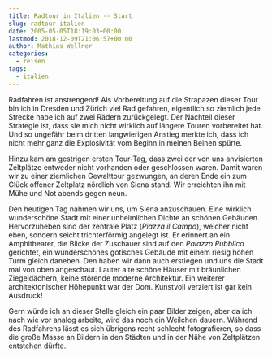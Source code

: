 ```yaml
---
title: Radtour in Italien -- Start
slug: radtour-italien
date: 2005-05-05T18:19:03+00:00
lastmod: 2018-12-09T21:06:57+00:00
author: Mathias Wellner
categories:
  - reisen
tags:
  - italien
---
```

Radfahren ist anstrengend! Als Vorbereitung auf die Strapazen dieser Tour bin ich in Dresden und Zürich viel Rad gefahren, eigentlich so ziemlich jede Strecke habe ich auf zwei Rädern zurückgelegt. Der Nachteil dieser Strategie ist, dass sie mich nicht wirklich auf längere Touren vorbereitet hat. Und so ungefähr beim dritten langwierigen Anstieg merkte ich, dass ich nicht mehr ganz die Explosivität vom Beginn in meinen Beinen spürte. 
<!--more-->

Hinzu kam am gestrigen ersten Tour-Tag, dass zwei der von uns anvisierten Zeltplätze entweder nicht vorhanden oder geschlossen waren. Damit waren wir zu einer ziemlichen Gewalttour gezwungen, an deren Ende ein zum Glück offener Zeltplatz nördlich von Siena stand. Wir erreichten ihn mit Mühe und Not abends gegen neun. 

Den heutigen Tag nahmen wir uns, um Siena anzuschauen. Eine wirklich wunderschöne Stadt mit einer unheimlichen Dichte an schönen Gebäuden. Hervorzuheben sind der zentrale Platz (_Piazza il Campo_), welcher nicht eben, sondern seicht trichterförmig angelegt ist. Er erinnert an ein Amphitheater, die Blicke der Zuschauer sind auf den _Palazzo Pubblico_ gerichtet, ein wunderschönes gotisches Gebäude mit einem riesig hohen Turm gleich daneben. Den haben wir dann auch erstiegen und uns die Stadt mal von oben angeschaut. Lauter alte schöne Häuser mit bräunlichen Ziegeldächern, keine störende moderne Architektur. Ein weiterer architektonischer Höhepunkt war der Dom. Kunstvoll verziert ist gar kein Ausdruck! 

Gern würde ich an dieser Stelle gleich ein paar Bilder zeigen, aber da ich nach wie vor analog arbeite, wird das noch ein Weilchen dauern. Während des Radfahrens lässt es sich übrigens recht schlecht fotografieren, so dass die große Masse an Bildern in den Städten und in der Nähe von Zeltplätzen entstehen dürfte.